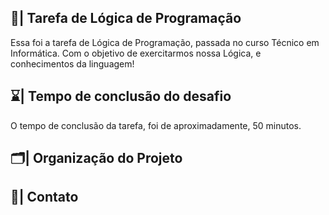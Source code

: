 ## 📑| Tarefa de Lógica de Programação

  Essa foi a tarefa de Lógica de Programação, passada no curso Técnico em Informática. Com o objetivo de exercitarmos nossa Lógica, e conhecimentos da linguagem!
  
## ⌛| Tempo de conclusão do desafio
 
  O tempo de conclusão da tarefa, foi de aproximadamente, 50 minutos. 
  
## 🗂️| Organização do Projeto 
             
                                                           
                                          
                                 
## 📱| Contato         
    
     
    
      
  
   


 


 






